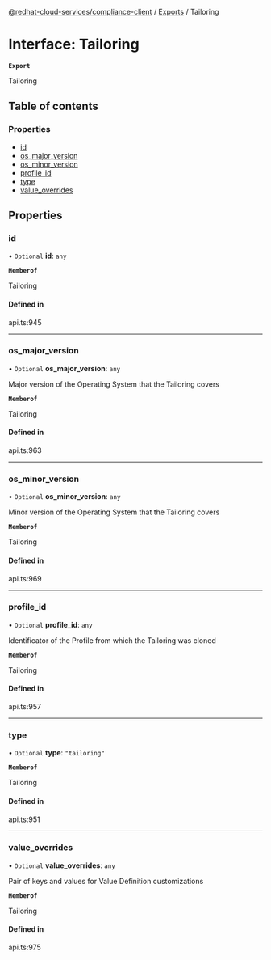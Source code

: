 [@redhat-cloud-services/compliance-client](../README.md) / [Exports](../modules.md) / Tailoring

# Interface: Tailoring

**`Export`**

Tailoring

## Table of contents

### Properties

- [id](Tailoring.md#id)
- [os\_major\_version](Tailoring.md#os_major_version)
- [os\_minor\_version](Tailoring.md#os_minor_version)
- [profile\_id](Tailoring.md#profile_id)
- [type](Tailoring.md#type)
- [value\_overrides](Tailoring.md#value_overrides)

## Properties

### id

• `Optional` **id**: `any`

**`Memberof`**

Tailoring

#### Defined in

api.ts:945

___

### os\_major\_version

• `Optional` **os\_major\_version**: `any`

Major version of the Operating System that the Tailoring covers

**`Memberof`**

Tailoring

#### Defined in

api.ts:963

___

### os\_minor\_version

• `Optional` **os\_minor\_version**: `any`

Minor version of the Operating System that the Tailoring covers

**`Memberof`**

Tailoring

#### Defined in

api.ts:969

___

### profile\_id

• `Optional` **profile\_id**: `any`

Identificator of the Profile from which the Tailoring was cloned

**`Memberof`**

Tailoring

#### Defined in

api.ts:957

___

### type

• `Optional` **type**: ``"tailoring"``

**`Memberof`**

Tailoring

#### Defined in

api.ts:951

___

### value\_overrides

• `Optional` **value\_overrides**: `any`

Pair of keys and values for Value Definition customizations

**`Memberof`**

Tailoring

#### Defined in

api.ts:975
